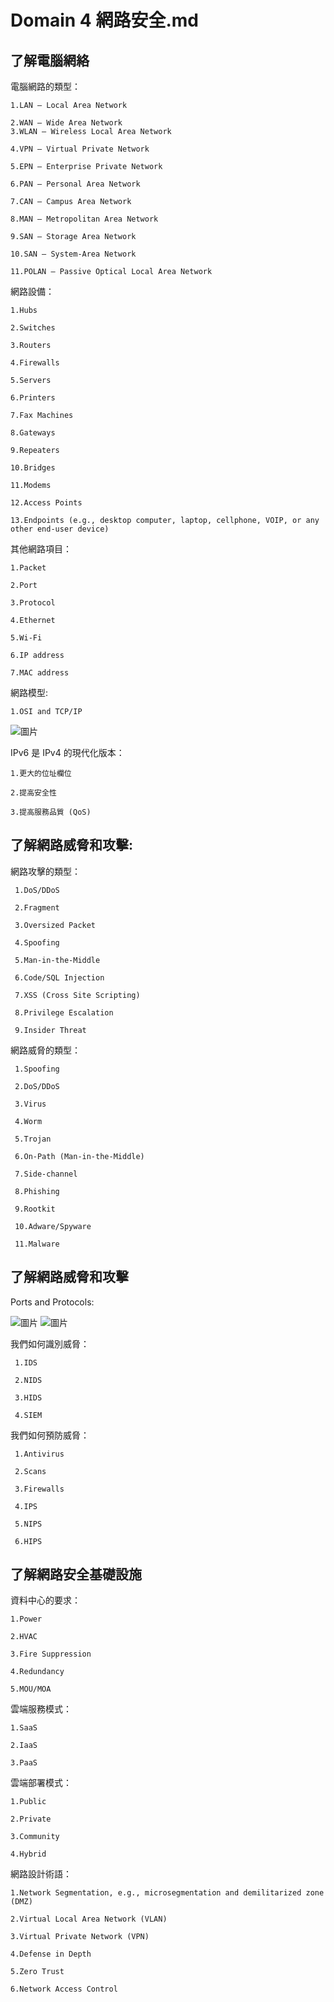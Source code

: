 Domain 4 網路安全.md
===

了解電腦網絡
---

電腦網路的類型：

    1.LAN – Local Area Network
    
    2.WAN – Wide Area Network
    3.WLAN – Wireless Local Area Network
    
    4.VPN – Virtual Private Network
    
    5.EPN – Enterprise Private Network
    
    6.PAN – Personal Area Network
    
    7.CAN – Campus Area Network
    
    8.MAN – Metropolitan Area Network
    
    9.SAN – Storage Area Network
    
    10.SAN – System-Area Network
    
    11.POLAN – Passive Optical Local Area Network

網路設備：

    1.Hubs
    
    2.Switches
    
    3.Routers
    
    4.Firewalls
    
    5.Servers
    
    6.Printers
    
    7.Fax Machines
    
    8.Gateways
    
    9.Repeaters
    
    10.Bridges
    
    11.Modems
    
    12.Access Points
    
    13.Endpoints (e.g., desktop computer, laptop, cellphone, VOIP, or any other end-user device)

其他網路項目：

    1.Packet
    
    2.Port
    
    3.Protocol
    
    4.Ethernet
    
    5.Wi-Fi
    
    6.IP address
    
    7.MAC address

網路模型:

    1.OSI and TCP/IP
    
![圖片](https://github.com/favorite986141/jamescao/assets/125249893/3da81817-cf01-4653-ba93-d7ac86054a8c)

IPv6 是 IPv4 的現代化版本：

    1.更大的位址欄位

    2.提高安全性

    3.提高服務品質 (QoS)

了解網路威脅和攻擊:
---

網路攻擊的類型：

     1.DoS/DDoS
     
     2.Fragment
     
     3.Oversized Packet
     
     4.Spoofing
     
     5.Man-in-the-Middle
     
     6.Code/SQL Injection
     
     7.XSS (Cross Site Scripting)
     
     8.Privilege Escalation
     
     9.Insider Threat

網路威脅的類型：

     1.Spoofing
     
     2.DoS/DDoS

     3.Virus
     
     4.Worm
     
     5.Trojan
     
     6.On-Path (Man-in-the-Middle)
     
     7.Side-channel
     
     8.Phishing
     
     9.Rootkit
     
     10.Adware/Spyware
     
     11.Malware

了解網路威脅和攻擊
---

Ports and Protocols:

![圖片](https://github.com/favorite986141/jamescao/assets/125249893/8054cd2b-d220-4df1-8023-44a2ec5ebc02)
![圖片](https://github.com/favorite986141/jamescao/assets/125249893/0bf61c98-ee23-4c7a-98d9-e164b1f442c8)


我們如何識別威脅：

     1.IDS
     
     2.NIDS
     
     3.HIDS
     
     4.SIEM

我們如何預防威脅：

     1.Antivirus
     
     2.Scans
     
     3.Firewalls
     
     4.IPS
     
     5.NIPS
     
     6.HIPS

了解網路安全基礎設施
---

資料中心的要求：

    1.Power
    
    2.HVAC
    
    3.Fire Suppression
    
    4.Redundancy
    
    5.MOU/MOA

雲端服務模式：

    1.SaaS
    
    2.IaaS
    
    3.PaaS

雲端部署模式：

    1.Public
    
    2.Private
    
    3.Community
    
    4.Hybrid

網路設計術語：

    1.Network Segmentation, e.g., microsegmentation and demilitarized zone (DMZ)
    
    2.Virtual Local Area Network (VLAN)
    
    3.Virtual Private Network (VPN)
    
    4.Defense in Depth
    
    5.Zero Trust
    
    6.Network Access Control
